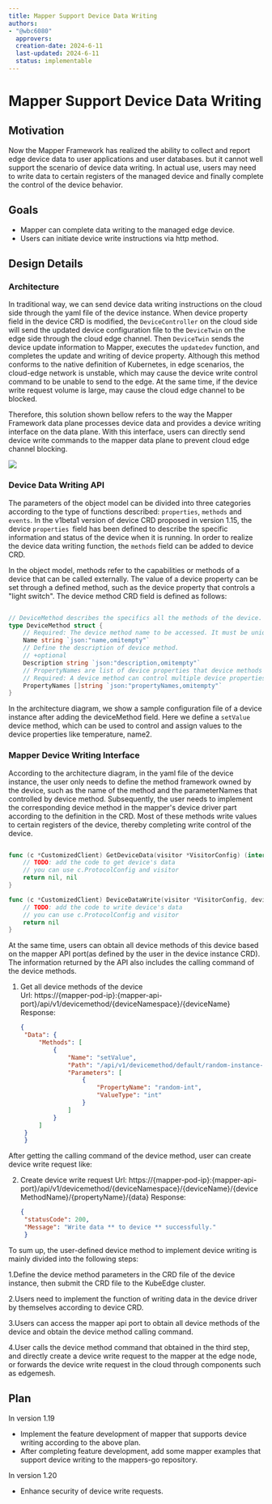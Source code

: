 ```yaml
---
title: Mapper Support Device Data Writing
authors:
- "@wbc6080"
  approvers:
  creation-date: 2024-6-11
  last-updated: 2024-6-11
  status: implementable
---
```


# Mapper Support Device Data Writing

## Motivation

Now the Mapper Framework has realized the ability to collect and report edge device data to user applications and user databases. but it cannot well support 
the scenario of device data writing. In actual use, users may need to write data to certain registers of the managed device and finally complete the control of the device behavior.

## Goals

- Mapper can complete data writing to the managed edge device.
- Users can initiate device write instructions via http method.

## Design Details

### Architecture

In traditional way, we can send device data writing instructions on the cloud side through the yaml file of the device instance.
When device property field in the device CRD is modified, the `DeviceController` on the cloud side will send the updated
device configuration file to the `DeviceTwin` on the edge side through the cloud edge channel. Then `DeviceTwin` sends the
device update information to Mapper, executes the `updatedev` function, and completes the update and writing of device property.
Although this method conforms to the native definition of Kubernetes, in edge scenarios, the cloud-edge network is unstable,
which may cause the device write control command to be unable to send to the edge. At the same time, if the device write
request volume is large, may cause the cloud edge channel to be blocked.

Therefore, this solution shown bellow refers to the way the Mapper Framework data plane processes device data and provides a
device writing interface on the data plane. With this interface, users can directly send device write commands
to the mapper data plane to prevent cloud edge channel blocking.

<img src="../../images/mapper/device-write.png">

### Device Data Writing API

The parameters of the object model can be divided into three categories according to the type of functions described: `properties`, `methods` and `events`.
In the v1beta1 version of device CRD proposed in version 1.15, the device `properties `field has been defined to describe the specific information and status 
of the device when it is running. In order to realize the device data writing function, the `methods` field can be added to device CRD.

In the object model, methods refer to the capabilities or methods of a device that can be called externally. The value of a device property can be set 
through a defined method, such as the device property that controls a "light switch". The device method CRD field is defined as follows:

```go

// DeviceMethod describes the specifics all the methods of the device.
type DeviceMethod struct {
    // Required: The device method name to be accessed. It must be unique.
    Name string `json:"name,omitempty"`
    // Define the description of device method.
    // +optional
    Description string `json:"description,omitempty"`
    // PropertyNames are list of device properties that device methods can control.
    // Required: A device method can control multiple device properties.
    PropertyNames []string `json:"propertyNames,omitempty"`
}

```

In the architecture diagram, we show a sample configuration file of a device instance after adding the deviceMethod field. Here we define a `setValue` device method, 
which can be used to control and assign values to the device properties like temperature, name2.

### Mapper Device Writing Interface

According to the architecture diagram, in the yaml file of the device instance, the user only needs to define the method framework 
owned by the device, such as the name of the method and the parameterNames that controlled by device method. Subsequently, the user needs to implement the corresponding 
device method in the mapper's device driver part according to the definition in the CRD. Most of these methods write values to certain registers of the device, thereby completing write control of the device.

```go

func (c *CustomizedClient) GetDeviceData(visitor *VisitorConfig) (interface{}, error) {
    // TODO: add the code to get device's data
    // you can use c.ProtocolConfig and visitor
    return nil, nil
}

func (c *CustomizedClient) DeviceDataWrite(visitor *VisitorConfig, deviceMethodName string, propertyName string, data interface{}) error {
    // TODO: add the code to write device's data
    // you can use c.ProtocolConfig and visitor
    return nil
}

```

At the same time, users can obtain all device methods of this device based on the mapper API port(as defined by the user in the device instance CRD). 
The information returned by the API also includes the calling command of the device methods.

1. Get all device methods of the device   
   Url: https://{mapper-pod-ip}:{mapper-api-port}/api/v1/devicemethod/{deviceNamespace}/{deviceName}
   Response:
   ```json
   {
    "Data": {
        "Methods": [
            {
                "Name": "setValue",
                "Path": "/api/v1/devicemethod/default/random-instance-01/setValue/{propertyName}/{data}",
                "Parameters": [
                    {
                        "PropertyName": "random-int",
                        "ValueType": "int"
                    }
                ]
            }
        ]
    }
    }
   ```

After getting the calling command of the device method, user can create device write request like:

2. Create device write request
   Url: https://{mapper-pod-ip}:{mapper-api-port}/api/v1/devicemethod/{deviceNamespace}/{deviceName}/{deviceMethodName}/{propertyName}/{data}
   Response:
   ```json
   {
    "statusCode": 200,
    "Message": "Write data ** to device ** successfully."
    }
   ```

To sum up, the user-defined device method to implement device writing is mainly divided into the following steps:

1.Define the device method parameters in the CRD file of the device instance, then submit the CRD file to the KubeEdge cluster.

2.Users need to implement the function of writing data in the device driver by themselves according to device CRD.

3.Users can access the mapper api port to obtain all device methods of the device and obtain the device method calling command.

4.User calls the device method command that obtained in the third step, and directly create a device write request to the mapper at the edge node, 
or forwards the device write request in the cloud through components such as edgemesh.


## Plan

In version 1.19
- Implement the feature development of mapper that supports device writing according to the above plan.
- After completing feature development, add some mapper examples that support device writing to the mappers-go repository.

In version 1.20
- Enhance security of device write requests.

